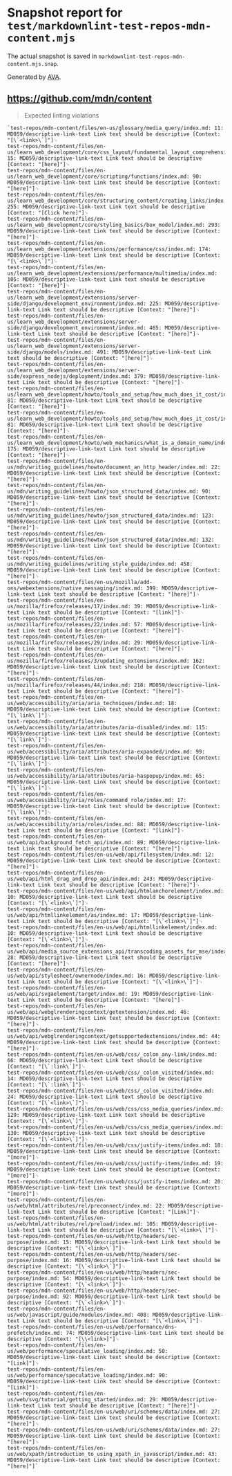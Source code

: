 # Snapshot report for `test/markdownlint-test-repos-mdn-content.mjs`

The actual snapshot is saved in `markdownlint-test-repos-mdn-content.mjs.snap`.

Generated by [AVA](https://avajs.dev).

## https://github.com/mdn/content

> Expected linting violations

    `test-repos/mdn-content/files/en-us/glossary/media_query/index.md: 11: MD059/descriptive-link-text Link text should be descriptive [Context: "[\`<link>\`]"]␊
    test-repos/mdn-content/files/en-us/learn_web_development/core/css_layout/fundamental_layout_comprehension/index.md: 15: MD059/descriptive-link-text Link text should be descriptive [Context: "[here]"]␊
    test-repos/mdn-content/files/en-us/learn_web_development/core/scripting/functions/index.md: 90: MD059/descriptive-link-text Link text should be descriptive [Context: "[here]"]␊
    test-repos/mdn-content/files/en-us/learn_web_development/core/structuring_content/creating_links/index.md: 255: MD059/descriptive-link-text Link text should be descriptive [Context: "[Click here]"]␊
    test-repos/mdn-content/files/en-us/learn_web_development/core/styling_basics/box_model/index.md: 293: MD059/descriptive-link-text Link text should be descriptive [Context: "[here]"]␊
    test-repos/mdn-content/files/en-us/learn_web_development/extensions/performance/css/index.md: 174: MD059/descriptive-link-text Link text should be descriptive [Context: "[\`<link>\`]"]␊
    test-repos/mdn-content/files/en-us/learn_web_development/extensions/performance/multimedia/index.md: 105: MD059/descriptive-link-text Link text should be descriptive [Context: "[here]"]␊
    test-repos/mdn-content/files/en-us/learn_web_development/extensions/server-side/django/development_environment/index.md: 225: MD059/descriptive-link-text Link text should be descriptive [Context: "[here]"]␊
    test-repos/mdn-content/files/en-us/learn_web_development/extensions/server-side/django/development_environment/index.md: 465: MD059/descriptive-link-text Link text should be descriptive [Context: "[here]"]␊
    test-repos/mdn-content/files/en-us/learn_web_development/extensions/server-side/django/models/index.md: 491: MD059/descriptive-link-text Link text should be descriptive [Context: "[here]"]␊
    test-repos/mdn-content/files/en-us/learn_web_development/extensions/server-side/express_nodejs/deployment/index.md: 379: MD059/descriptive-link-text Link text should be descriptive [Context: "[here]"]␊
    test-repos/mdn-content/files/en-us/learn_web_development/howto/tools_and_setup/how_much_does_it_cost/index.md: 81: MD059/descriptive-link-text Link text should be descriptive [Context: "[here]"]␊
    test-repos/mdn-content/files/en-us/learn_web_development/howto/tools_and_setup/how_much_does_it_cost/index.md: 81: MD059/descriptive-link-text Link text should be descriptive [Context: "[here]"]␊
    test-repos/mdn-content/files/en-us/learn_web_development/howto/web_mechanics/what_is_a_domain_name/index.md: 175: MD059/descriptive-link-text Link text should be descriptive [Context: "[here]"]␊
    test-repos/mdn-content/files/en-us/mdn/writing_guidelines/howto/document_an_http_header/index.md: 22: MD059/descriptive-link-text Link text should be descriptive [Context: "[here]"]␊
    test-repos/mdn-content/files/en-us/mdn/writing_guidelines/howto/json_structured_data/index.md: 90: MD059/descriptive-link-text Link text should be descriptive [Context: "[here]"]␊
    test-repos/mdn-content/files/en-us/mdn/writing_guidelines/howto/json_structured_data/index.md: 123: MD059/descriptive-link-text Link text should be descriptive [Context: "[here]"]␊
    test-repos/mdn-content/files/en-us/mdn/writing_guidelines/howto/json_structured_data/index.md: 132: MD059/descriptive-link-text Link text should be descriptive [Context: "[here]"]␊
    test-repos/mdn-content/files/en-us/mdn/writing_guidelines/writing_style_guide/index.md: 458: MD059/descriptive-link-text Link text should be descriptive [Context: "[here]"]␊
    test-repos/mdn-content/files/en-us/mozilla/add-ons/webextensions/native_messaging/index.md: 399: MD059/descriptive-link-text Link text should be descriptive [Context: "[here]"]␊
    test-repos/mdn-content/files/en-us/mozilla/firefox/releases/17/index.md: 39: MD059/descriptive-link-text Link text should be descriptive [Context: "[link]"]␊
    test-repos/mdn-content/files/en-us/mozilla/firefox/releases/22/index.md: 57: MD059/descriptive-link-text Link text should be descriptive [Context: "[here]"]␊
    test-repos/mdn-content/files/en-us/mozilla/firefox/releases/29/index.md: 29: MD059/descriptive-link-text Link text should be descriptive [Context: "[here]"]␊
    test-repos/mdn-content/files/en-us/mozilla/firefox/releases/3/updating_extensions/index.md: 162: MD059/descriptive-link-text Link text should be descriptive [Context: "[here]"]␊
    test-repos/mdn-content/files/en-us/mozilla/firefox/releases/44/index.md: 218: MD059/descriptive-link-text Link text should be descriptive [Context: "[here]"]␊
    test-repos/mdn-content/files/en-us/web/accessibility/aria/aria_techniques/index.md: 18: MD059/descriptive-link-text Link text should be descriptive [Context: "[\`link\`]"]␊
    test-repos/mdn-content/files/en-us/web/accessibility/aria/attributes/aria-disabled/index.md: 115: MD059/descriptive-link-text Link text should be descriptive [Context: "[\`link\`]"]␊
    test-repos/mdn-content/files/en-us/web/accessibility/aria/attributes/aria-expanded/index.md: 99: MD059/descriptive-link-text Link text should be descriptive [Context: "[\`link\`]"]␊
    test-repos/mdn-content/files/en-us/web/accessibility/aria/attributes/aria-haspopup/index.md: 65: MD059/descriptive-link-text Link text should be descriptive [Context: "[\`link\`]"]␊
    test-repos/mdn-content/files/en-us/web/accessibility/aria/roles/command_role/index.md: 17: MD059/descriptive-link-text Link text should be descriptive [Context: "[\`link\`]"]␊
    test-repos/mdn-content/files/en-us/web/accessibility/aria/roles/index.md: 88: MD059/descriptive-link-text Link text should be descriptive [Context: "[link]"]␊
    test-repos/mdn-content/files/en-us/web/api/background_fetch_api/index.md: 89: MD059/descriptive-link-text Link text should be descriptive [Context: "[here]"]␊
    test-repos/mdn-content/files/en-us/web/api/filesystem/index.md: 12: MD059/descriptive-link-text Link text should be descriptive [Context: "[here]"]␊
    test-repos/mdn-content/files/en-us/web/api/html_drag_and_drop_api/index.md: 243: MD059/descriptive-link-text Link text should be descriptive [Context: "[here]"]␊
    test-repos/mdn-content/files/en-us/web/api/htmlanchorelement/index.md: 10: MD059/descriptive-link-text Link text should be descriptive [Context: "[\`<link>\`]"]␊
    test-repos/mdn-content/files/en-us/web/api/htmllinkelement/as/index.md: 17: MD059/descriptive-link-text Link text should be descriptive [Context: "[\`<link>\`]"]␊
    test-repos/mdn-content/files/en-us/web/api/htmllinkelement/index.md: 10: MD059/descriptive-link-text Link text should be descriptive [Context: "[\`<link>\`]"]␊
    test-repos/mdn-content/files/en-us/web/api/media_source_extensions_api/transcoding_assets_for_mse/index.md: 28: MD059/descriptive-link-text Link text should be descriptive [Context: "[here]"]␊
    test-repos/mdn-content/files/en-us/web/api/stylesheet/ownernode/index.md: 16: MD059/descriptive-link-text Link text should be descriptive [Context: "[\`<link>\`]"]␊
    test-repos/mdn-content/files/en-us/web/api/svgaelement/target/index.md: 19: MD059/descriptive-link-text Link text should be descriptive [Context: "[here]"]␊
    test-repos/mdn-content/files/en-us/web/api/webglrenderingcontext/getextension/index.md: 46: MD059/descriptive-link-text Link text should be descriptive [Context: "[here]"]␊
    test-repos/mdn-content/files/en-us/web/api/webglrenderingcontext/getsupportedextensions/index.md: 44: MD059/descriptive-link-text Link text should be descriptive [Context: "[here]"]␊
    test-repos/mdn-content/files/en-us/web/css/_colon_any-link/index.md: 66: MD059/descriptive-link-text Link text should be descriptive [Context: "[\`:link\`]"]␊
    test-repos/mdn-content/files/en-us/web/css/_colon_visited/index.md: 14: MD059/descriptive-link-text Link text should be descriptive [Context: "[\`:link\`]"]␊
    test-repos/mdn-content/files/en-us/web/css/_colon_visited/index.md: 24: MD059/descriptive-link-text Link text should be descriptive [Context: "[\`<link>\`]"]␊
    test-repos/mdn-content/files/en-us/web/css/css_media_queries/index.md: 129: MD059/descriptive-link-text Link text should be descriptive [Context: "[\`<link>\`]"]␊
    test-repos/mdn-content/files/en-us/web/css/css_media_queries/index.md: 130: MD059/descriptive-link-text Link text should be descriptive [Context: "[\`<link>\`]"]␊
    test-repos/mdn-content/files/en-us/web/css/justify-items/index.md: 18: MD059/descriptive-link-text Link text should be descriptive [Context: "[more]"]␊
    test-repos/mdn-content/files/en-us/web/css/justify-items/index.md: 19: MD059/descriptive-link-text Link text should be descriptive [Context: "[more]"]␊
    test-repos/mdn-content/files/en-us/web/css/justify-items/index.md: 20: MD059/descriptive-link-text Link text should be descriptive [Context: "[more]"]␊
    test-repos/mdn-content/files/en-us/web/html/attributes/rel/preconnect/index.md: 22: MD059/descriptive-link-text Link text should be descriptive [Context: "[Link]"]␊
    test-repos/mdn-content/files/en-us/web/html/attributes/rel/preload/index.md: 105: MD059/descriptive-link-text Link text should be descriptive [Context: "[\`<link>\`]"]␊
    test-repos/mdn-content/files/en-us/web/http/headers/sec-purpose/index.md: 15: MD059/descriptive-link-text Link text should be descriptive [Context: "[\`<link>\`]"]␊
    test-repos/mdn-content/files/en-us/web/http/headers/sec-purpose/index.md: 16: MD059/descriptive-link-text Link text should be descriptive [Context: "[\`<link>\`]"]␊
    test-repos/mdn-content/files/en-us/web/http/headers/sec-purpose/index.md: 54: MD059/descriptive-link-text Link text should be descriptive [Context: "[\`<link>\`]"]␊
    test-repos/mdn-content/files/en-us/web/http/headers/sec-purpose/index.md: 92: MD059/descriptive-link-text Link text should be descriptive [Context: "[\`<link>\`]"]␊
    test-repos/mdn-content/files/en-us/web/javascript/guide/modules/index.md: 408: MD059/descriptive-link-text Link text should be descriptive [Context: "[\`<link>\`]"]␊
    test-repos/mdn-content/files/en-us/web/performance/dns-prefetch/index.md: 74: MD059/descriptive-link-text Link text should be descriptive [Context: "[\\<link>]"]␊
    test-repos/mdn-content/files/en-us/web/performance/speculative_loading/index.md: 50: MD059/descriptive-link-text Link text should be descriptive [Context: "[Link]"]␊
    test-repos/mdn-content/files/en-us/web/performance/speculative_loading/index.md: 90: MD059/descriptive-link-text Link text should be descriptive [Context: "[Link]"]␊
    test-repos/mdn-content/files/en-us/web/svg/tutorial/getting_started/index.md: 29: MD059/descriptive-link-text Link text should be descriptive [Context: "[here]"]␊
    test-repos/mdn-content/files/en-us/web/uri/schemes/data/index.md: 27: MD059/descriptive-link-text Link text should be descriptive [Context: "[here]"]␊
    test-repos/mdn-content/files/en-us/web/uri/schemes/data/index.md: 27: MD059/descriptive-link-text Link text should be descriptive [Context: "[here]"]␊
    test-repos/mdn-content/files/en-us/web/xpath/introduction_to_using_xpath_in_javascript/index.md: 43: MD059/descriptive-link-text Link text should be descriptive [Context: "[here]"]`
